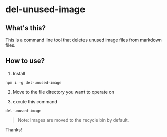 # del-unused-image

## What's this?

This is a command line tool that deletes unused image files from markdown files.

## How to use?

1. Install

```shell
npm i -g del-unused-image
```

2. Move to the file directory you want to operate on

3. excute this command

```shell
del-unused-image
```

> Note: Images are moved to the recycle bin by default.

Thanks!

